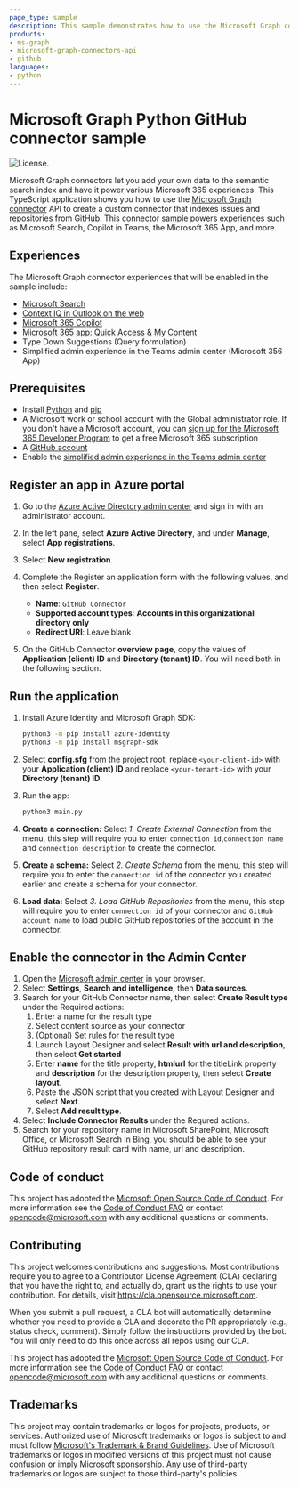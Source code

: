 ```yaml
---
page_type: sample
description: This sample demonstrates how to use the Microsoft Graph connector API to create a custom connector that indexes issues and repositories from GitHub.
products:
- ms-graph
- microsoft-graph-connectors-api
- github
languages:
- python
---
```


# Microsoft Graph Python GitHub connector sample

![License.](https://img.shields.io/badge/license-MIT-green.svg)

Microsoft Graph connectors let you add your own data to the semantic search index and have it power various Microsoft 365 experiences. This TypeScript application shows you how to use the [Microsoft Graph connector](https://learn.microsoft.com/graph/connecting-external-content-connectors-overview) API to create a custom connector that indexes issues and repositories from GitHub. This connector sample powers experiences such as Microsoft Search, Copilot in Teams, the Microsoft 365 App, and more.

## Experiences

The Microsoft Graph connector experiences that will be enabled in the sample include:

- [Microsoft Search](https://learn.microsoft.com/graph/connecting-external-content-experiences#microsoft-search)
- [Context IQ in Outlook on the web](https://learn.microsoft.com/graph/connecting-external-content-experiences#context-iq-in-outlook-on-the-web-preview)
- [Microsoft 365 Copilot](https://learn.microsoft.com/graph/connecting-external-content-experiences#microsoft-365-copilot-limited-preview)
- [Microsoft 365 app: Quick Access & My Content](https://learn.microsoft.com/graph/connecting-external-content-experiences#microsoft-365-app)
- Type Down Suggestions (Query formulation)
- Simplified admin experience in the Teams admin center (Microsoft 356 App)

## Prerequisites
- Install [Python](https://www.python.org/) and [pip](https://pip.pypa.io/en/stable/)
- A Microsoft work or school account with the Global administrator role. If you don't have a Microsoft account, you can [sign up for the Microsoft 365 Developer Program](https://developer.microsoft.com/microsoft-365/dev-program) to get a free Microsoft 365 subscription
- A [GitHub account](https://github.com)
- Enable the [simplified admin experience in the Teams admin center](https://learn.microsoft.com/graph/connecting-external-content-deploy-teams)

## Register an app in Azure portal

1. Go to the [Azure Active Directory admin center](https://aad.portal.azure.com/) and sign in with an administrator account.
1. In the left pane, select **Azure Active Directory**, and under **Manage**, select **App registrations**.
1. Select **New registration**.
1. Complete the Register an application form with the following values, and then select **Register**.
    - **Name**: `GitHub Connector`
    - **Supported account types**: **Accounts in this organizational directory only**
    - **Redirect URI**: Leave blank

1. On the GitHub Connector **overview page**, copy the values of **Application (client) ID** and **Directory (tenant) ID**. You will need both in the following section.

## Run the application

1. Install Azure Identity and Microsoft Graph SDK:
    ```bash
    python3 -m pip install azure-identity
    python3 -m pip install msgraph-sdk
    ```
1. Select **config.sfg** from the project root, replace `<your-client-id>` with your **Application (client) ID** and replace `<your-tenant-id>` with your **Directory (tenant) ID**.
1. Run the app:
    ```bash
    python3 main.py
    ```

3. **Create a connection:** Select *1. Create External Connection* from the menu, this step will require you to enter `connection id`,`connection name` and `connection description` to create the connector.
4. **Create a schema:** Select *2. Create Schema* from the menu, this step will require you to enter the `connection id` of the connector you created earlier and create a schema for your connector.
5. **Load data:** Select *3. Load GitHub Repositories* from the menu, this step will require you to enter `connection id` of your connector and `GitHub account name` to load public GitHub repositories of the account in the connector.

## Enable the connector in the Admin Center

1. Open the [Microsoft admin center](https://admin.microsoft.com) in your browser.
1. Select **Settings**, **Search and intelligence**, then **Data sources**. 
1. Search for your GitHub Connector name, then select **Create Result type** under the Required actions:
    1. Enter a name for the result type
    1. Select content source as your connector
    1. (Optional) Set rules for the result type
    1. Launch Layout Designer and select **Result with url and description**, then select **Get started**
    1. Enter **name** for the title property, **htmlurl** for the titleLink property and **description** for the description property, then select **Create layout**.
    1. Paste the JSON script that you created with Layout Designer and select **Next**.
    1. Select **Add result type**.
1. Select **Include Connector Results** under the Requred actions.
1. Search for your repository name in Microsoft SharePoint, Microsoft Office, or Microsoft Search in Bing, you should be able to see your GitHub repository result card with name, url and description.

## Code of conduct

This project has adopted the [Microsoft Open Source Code of Conduct](https://opensource.microsoft.com/codeofconduct/). For more information see the [Code of Conduct FAQ](https://opensource.microsoft.com/codeofconduct/faq/) or contact [opencode@microsoft.com](mailto:opencode@microsoft.com) with any additional questions or comments.

## Contributing

This project welcomes contributions and suggestions.  Most contributions require you to agree to a
Contributor License Agreement (CLA) declaring that you have the right to, and actually do, grant us
the rights to use your contribution. For details, visit https://cla.opensource.microsoft.com.

When you submit a pull request, a CLA bot will automatically determine whether you need to provide
a CLA and decorate the PR appropriately (e.g., status check, comment). Simply follow the instructions
provided by the bot. You will only need to do this once across all repos using our CLA.

This project has adopted the [Microsoft Open Source Code of Conduct](https://opensource.microsoft.com/codeofconduct/).
For more information see the [Code of Conduct FAQ](https://opensource.microsoft.com/codeofconduct/faq/) or
contact [opencode@microsoft.com](mailto:opencode@microsoft.com) with any additional questions or comments.

## Trademarks

This project may contain trademarks or logos for projects, products, or services. Authorized use of Microsoft 
trademarks or logos is subject to and must follow 
[Microsoft's Trademark & Brand Guidelines](https://www.microsoft.com/en-us/legal/intellectualproperty/trademarks/usage/general).
Use of Microsoft trademarks or logos in modified versions of this project must not cause confusion or imply Microsoft sponsorship.
Any use of third-party trademarks or logos are subject to those third-party's policies.

